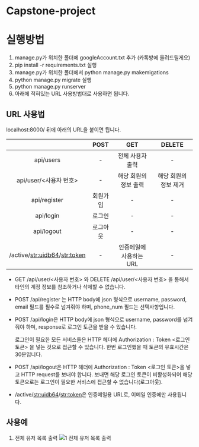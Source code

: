 # Capstone-project

실행방법
==================
1. manage.py가 위치한 폴더에 googleAccount.txt 추가 (카톡방에 올려드릴게요)
2. pip install -r requirements.txt 실행
3. manage.py가 위치한 폴더에서 python manage.py makemigations
4. python manage.py migrate 실행
5. python manage.py runserver
6. 아래에 적혀있는 URL 사용방법대로 사용하면 됩니다.




URL 사용법
------------------
localhost:8000/ 뒤에 아래의 URL을 붙이면 됩니다.

|           | POST    | GET        | DELETE  |
|:--------------:|:-------:|:--------------------------: |:-------:|
| api/users | - | 전체 사용자 출력 |      -     |
| api/user/<사용자 번호>| - | 해당 회원의 정보 출력 | 해당 회원의 정보 제거 |
| api/register | 회원가입 |-|-|
| api/login | 로그인 |-|-|
| api/logout | 로그아웃 |-|-|
| /active/<str:uidb64>/<str:token> |-| 인증메일에 사용하는 URL |-|

* GET /api/user/<사용자 번호> 와 DELETE /api/user/<사용자 번호> 을 통해서 타인의 계정 정보를 참조하거나 삭제할 수 없습니다.

* POST /api/register 는 HTTP body에 json 형식으로 username, password, email 필드를 필수로 넘겨줘야 하며, phone_num 필드는 선택사항입니다.

* POST /api/login은 HTTP body에 json 형식으로 username, password를 넘겨줘야 하며, response로 로그인 토큰을 받을 수 있습니다.

   로그인이 필요한 모든 서비스들은 HTTP 헤더에 Authorization : Token <로그인 토큰> 을 넣는 것으로 접근할 수 있습니다.
   한번 로그인했을 때 토큰의 유효시간은 30분입니다.
   
* POST /api/logout은 HTTP 헤더에 Authorization : Token <로그인 토큰>을 넣고 HTTP request를 보내야 합니다. 보내면 해당 로그인 토큰이
   비활성화되어 해당 토큰으로는 로그인이 필요한 서비스에 접근할 수 없습니다(로그아웃).
   
* /active/<str:uidb64>/<str:token>은 인증메일용 URL로, 이메일 인증에만 사용됩니다.

사용예
------------------
1. 전체 유저 목록 출력
![1  전체 유저 목록 출력](https://user-images.githubusercontent.com/49271247/79839313-4f5ae200-83ef-11ea-99c1-f62e9c794d90.png)




